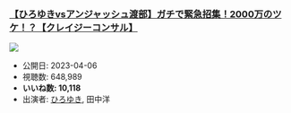 ### [【ひろゆきvsアンジャッシュ渡部】ガチで緊急招集！2000万のツケ！？【クレイジーコンサル】](https://www.youtube.com/watch?v=cuo3RJ4zAGQ)
[![](https://img.youtube.com/vi/cuo3RJ4zAGQ/sddefault.jpg)](https://www.youtube.com/watch?v=cuo3RJ4zAGQ)
-   公開日: 2023-04-06
-   視聴数: 648,989
-   **いいね数: 10,118**
-   出演者: [ひろゆき](/rehacq_fan/people/ひろゆき "wikilink"), 田中洋
